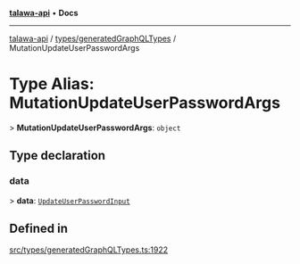 [**talawa-api**](../../../README.md) • **Docs**

***

[talawa-api](../../../modules.md) / [types/generatedGraphQLTypes](../README.md) / MutationUpdateUserPasswordArgs

# Type Alias: MutationUpdateUserPasswordArgs

\> **MutationUpdateUserPasswordArgs**: `object`

## Type declaration

### data

\> **data**: [`UpdateUserPasswordInput`](UpdateUserPasswordInput.md)

## Defined in

[src/types/generatedGraphQLTypes.ts:1922](https://github.com/PalisadoesFoundation/talawa-api/blob/67d017fd9312183a6b2bae1b160bc814f56ab5c2/src/types/generatedGraphQLTypes.ts#L1922)
